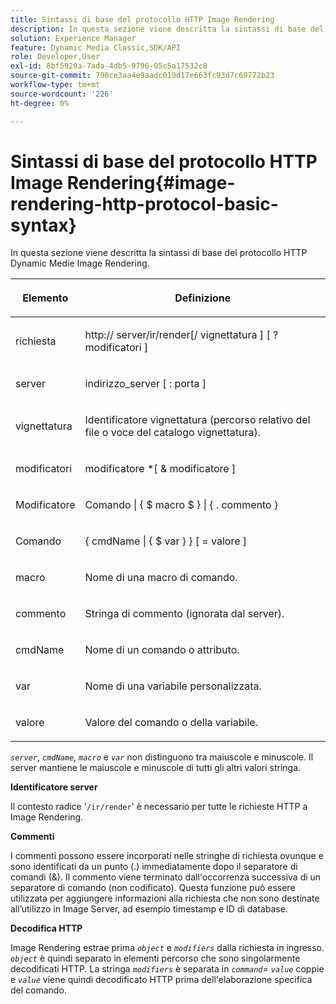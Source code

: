 ```yaml
---
title: Sintassi di base del protocollo HTTP Image Rendering
description: In questa sezione viene descritta la sintassi di base del protocollo HTTP Dynamic Medie Image Rendering.
solution: Experience Manager
feature: Dynamic Media Classic,SDK/API
role: Developer,User
exl-id: 8bf5920a-7ada-4db5-9796-05c5a17532c8
source-git-commit: 790ce3aa4e9aadc019d17e663fc93d7c69772b23
workflow-type: tm+mt
source-wordcount: '226'
ht-degree: 0%

---
```


# Sintassi di base del protocollo HTTP Image Rendering{#image-rendering-http-protocol-basic-syntax}

In questa sezione viene descritta la sintassi di base del protocollo HTTP Dynamic Medie Image Rendering.

<table id="table_0A7D7207EE6D4B08B62BE8620EBE0B25"> 
 <thead> 
  <tr> 
   <th colname="col1" class="entry"> <p>Elemento </p> </th> 
   <th colname="col2" class="entry"> <p>Definizione </p> </th> 
  </tr> 
 </thead>
 <tbody> 
  <tr> 
   <td colname="col1"> <p><span class="varname"> richiesta</span> </p> </td> 
   <td colname="col2"> <p>http://<span class="varname"> server</span>/ir/render[/<span class="varname"> vignettatura</span> ] [ ?<span class="varname"> modificatori</span> ] </p> </td> 
  </tr> 
  <tr> 
   <td colname="col1"> <p><span class="varname"> server </span> </p> </td> 
   <td colname="col2"> <p><span class="varname"> indirizzo_server</span> [ :<span class="varname"> porta</span> ] </p> </td> 
  </tr> 
  <tr> 
   <td colname="col1"> <p><span class="varname"> vignettatura </span> </p> </td> 
   <td colname="col2"> <p>Identificatore vignettatura (percorso relativo del file o voce del catalogo vignettatura). </p> </td> 
  </tr> 
  <tr> 
   <td colname="col1"> <p><span class="varname"> modificatori </span> </p> </td> 
   <td colname="col2"> <p><span class="varname"> modificatore</span> *[ &amp; <span class="varname"> modificatore</span> ] </p> </td> 
  </tr> 
  <tr> 
   <td colname="col1"> <p>Modificatore <span class="varname"> </span> </p> </td> 
   <td colname="col2"> <p>Comando <span class="varname"></span> | { $ <span class="varname"> macro</span> $ } | { .<span class="varname"> commento</span> } </p> </td> 
  </tr> 
  <tr> 
   <td colname="col1"> <p>Comando <span class="varname"> </span> </p> </td> 
   <td colname="col2"> <p>{ <span class="varname"> cmdName</span> | { $<span class="varname"> var</span> } } [ = <span class="varname"> valore</span> ] </p> </td> 
  </tr> 
  <tr> 
   <td colname="col1"> <p><span class="varname"> macro </span> </p> </td> 
   <td colname="col2"> <p>Nome di una macro di comando. </p> </td> 
  </tr> 
  <tr> 
   <td colname="col1"> <p><span class="varname"> commento </span> </p> </td> 
   <td colname="col2"> <p>Stringa di commento (ignorata dal server). </p> </td> 
  </tr> 
  <tr> 
   <td colname="col1"> <p><span class="varname"> cmdName </span> </p> </td> 
   <td colname="col2"> <p>Nome di un comando o attributo. </p> </td> 
  </tr> 
  <tr> 
   <td colname="col1"> <p><span class="varname"> var </span> </p> </td> 
   <td colname="col2"> <p>Nome di una variabile personalizzata. </p> </td> 
  </tr> 
  <tr> 
   <td colname="col1"> <p><span class="varname"> valore </span> </p> </td> 
   <td colname="col2"> <p>Valore del comando o della variabile. </p> </td> 
  </tr> 
 </tbody> 
</table>

*`server`*, *`cmdName`*, *`macro`* e *`var`* non distinguono tra maiuscole e minuscole. Il server mantiene le maiuscole e minuscole di tutti gli altri valori stringa.

**Identificatore server**

Il contesto radice &#39;`/ir/render`&#39; è necessario per tutte le richieste HTTP a Image Rendering.

**Commenti**

I commenti possono essere incorporati nelle stringhe di richiesta ovunque e sono identificati da un punto (.) immediatamente dopo il separatore di comandi (&amp;). Il commento viene terminato dall&#39;occorrenza successiva di un separatore di comando (non codificato). Questa funzione può essere utilizzata per aggiungere informazioni alla richiesta che non sono destinate all’utilizzo in Image Server, ad esempio timestamp e ID di database.

**Decodifica HTTP**

Image Rendering estrae prima *`object`* e *`modifiers`* dalla richiesta in ingresso. *`object`* è quindi separato in elementi percorso che sono singolarmente decodificati HTTP. La stringa *`modifiers`* è separata in *`command`*= *`value`* coppie e *`value`* viene quindi decodificato HTTP prima dell&#39;elaborazione specifica del comando.
